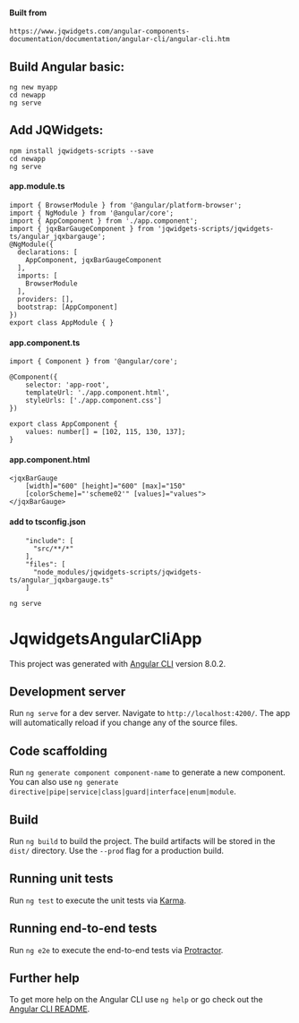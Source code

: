 #### Built from 
`https://www.jqwidgets.com/angular-components-documentation/documentation/angular-cli/angular-cli.htm`

## Build Angular basic:
```
ng new myapp
cd newapp 
ng serve
```
## Add JQWidgets:
```
npm install jqwidgets-scripts --save
cd newapp 
ng serve
```
#### app.module.ts
```
import { BrowserModule } from '@angular/platform-browser';
import { NgModule } from '@angular/core';
import { AppComponent } from './app.component';
import { jqxBarGaugeComponent } from 'jqwidgets-scripts/jqwidgets-ts/angular_jqxbargauge';
@NgModule({
  declarations: [
    AppComponent, jqxBarGaugeComponent
  ],
  imports: [
    BrowserModule
  ],
  providers: [],
  bootstrap: [AppComponent]
})
export class AppModule { }
```
#### app.component.ts
```
import { Component } from '@angular/core';
 
@Component({
    selector: 'app-root',
    templateUrl: './app.component.html',
    styleUrls: ['./app.component.css']
})
 
export class AppComponent {
    values: number[] = [102, 115, 130, 137];
}
```
#### app.component.html
```
<jqxBarGauge 
    [width]="600" [height]="600" [max]="150" 
    [colorScheme]="'scheme02'" [values]="values">
</jqxBarGauge>
```
#### add to tsconfig.json
```
  	"include": [
	  "src/**/*"
	],
	"files": [
	  "node_modules/jqwidgets-scripts/jqwidgets-ts/angular_jqxbargauge.ts"
	]
```

`ng serve`

# JqwidgetsAngularCliApp

This project was generated with [Angular CLI](https://github.com/angular/angular-cli) version 8.0.2.

## Development server

Run `ng serve` for a dev server. Navigate to `http://localhost:4200/`. The app will automatically reload if you change any of the source files.

## Code scaffolding

Run `ng generate component component-name` to generate a new component. You can also use `ng generate directive|pipe|service|class|guard|interface|enum|module`.

## Build

Run `ng build` to build the project. The build artifacts will be stored in the `dist/` directory. Use the `--prod` flag for a production build.

## Running unit tests

Run `ng test` to execute the unit tests via [Karma](https://karma-runner.github.io).

## Running end-to-end tests

Run `ng e2e` to execute the end-to-end tests via [Protractor](http://www.protractortest.org/).

## Further help

To get more help on the Angular CLI use `ng help` or go check out the [Angular CLI README](https://github.com/angular/angular-cli/blob/master/README.md).
